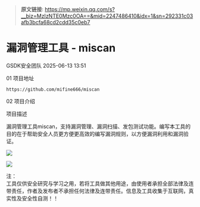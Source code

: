> **原文链接**: https://mp.weixin.qq.com/s?__biz=MzIzNTE0Mzc0OA==&mid=2247486410&idx=1&sn=292331c03afb3bcfa68cd2cdd35c0eb7

#  漏洞管理工具 - miscan  
 GSDK安全团队   2025-06-13 13:51  
  
01 项目地址  
  

```
https://github.com/mifine666/miscan
```

  
  
  
02 项目介绍  
  
项目描述  
  
漏洞管理工具miscan，支持漏洞管理、漏洞扫描、发包测试功能。编写本工具的目的在于帮助安全人员更方便更高效的编写漏洞规则，以方便漏洞利用和漏洞验证。  
  
![](https://mmbiz.qpic.cn/sz_mmbiz_png/Xu1xJEZRrFhznqlepxjKQnQuOdVK1ebKDQpHJvw5iaBIBJkSZYlPY42dVgG1MAiaic7EuGfYLhkPFx08PsTYjoJIA/640?wx_fmt=png&from=appmsg "")  
  
![](https://mmbiz.qpic.cn/sz_mmbiz_png/Xu1xJEZRrFhznqlepxjKQnQuOdVK1ebKV402Kp0TTkkVxtglHDk2ia3mibhUFRic67WYYftuCKticIKmicY6kecwtow/640?wx_fmt=png&from=appmsg "")  
  
注：  
工具仅供安全研究与学习之用，若将工具做其他用途，由使用者承担全部法律及连带责任，作者及发布者不承担任何法律及连带责任。信息及工具收集于互联网，真实性及安全性自测！！  
  
  
